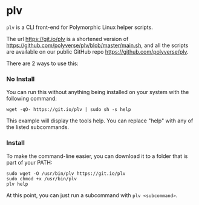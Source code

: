# plv

`plv` is a CLI front-end for Polymorphic Linux helper scripts.

The url https://git.io/plv is a shortened version of https://github.com/polyverse/plv/blob/master/main.sh, and all the scripts are available on our public GitHub repo https://github.com/polyverse/plv.

There are 2 ways to use this:

### No Install
You can run this without anything being installed on your system with the following command:
```
wget -qO- https://git.io/plv | sudo sh -s help
```
This example will display the tools help. You can replace "help" with any of the listed subcommands.

### Install
To make the command-line easier, you can download it to a folder that is part of your PATH:
```
sudo wget -O /usr/bin/plv https://git.io/plv
sudo chmod +x /usr/bin/plv
plv help
```
At this point, you can just run a subcommand with `plv <subcommand>`.
